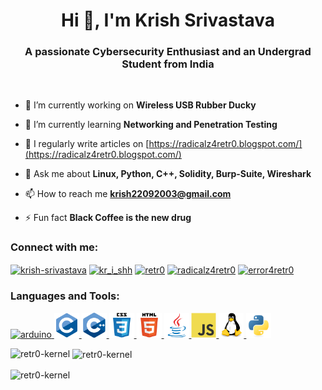 <h1 align="center">Hi 👋, I'm Krish Srivastava</h1>
<h3 align="center">A passionate Cybersecurity Enthusiast and an Undergrad Student from India</h3>


<p align="left"> <a href="https://twitter.com/" target="blank"><img src="https://img.shields.io/twitter/follow/?logo=twitter&style=for-the-badge" alt="" /></a> </p>

- 🔭 I’m currently working on **Wireless USB Rubber Ducky**

- 🌱 I’m currently learning **Networking and Penetration Testing**

- 📝 I regularly write articles on [https://radicalz4retr0.blogspot.com/](https://radicalz4retr0.blogspot.com/)

- 💬 Ask me about **Linux, Python, C++, Solidity, Burp-Suite, Wireshark**

- 📫 How to reach me **krish22092003@gmail.com**

- ⚡ Fun fact **Black Coffee is the new drug**

<h3 align="left">Connect with me:</h3>
<p align="left">
<a href="https://linkedin.com/in/krish-srivastava" target="blank"><img align="center" src="https://raw.githubusercontent.com/rahuldkjain/github-profile-readme-generator/master/src/images/icons/Social/linked-in-alt.svg" alt="krish-srivastava" height="30" width="40" /></a>
<a href="https://instagram.com/kr_i_shh" target="blank"><img align="center" src="https://raw.githubusercontent.com/rahuldkjain/github-profile-readme-generator/master/src/images/icons/Social/instagram.svg" alt="kr_i_shh" height="30" width="40" /></a>
<a href="https://www.youtube.com/c/retr0" target="blank"><img align="center" src="https://raw.githubusercontent.com/rahuldkjain/github-profile-readme-generator/master/src/images/icons/Social/youtube.svg" alt="retr0" height="30" width="40" /></a>
<a href="https://www.codechef.com/users/radicalz4retr0" target="blank"><img align="center" src="https://cdn.jsdelivr.net/npm/simple-icons@3.1.0/icons/codechef.svg" alt="radicalz4retr0" height="30" width="40" /></a>
<a href="https://www.leetcode.com/error4retr0" target="blank"><img align="center" src="https://raw.githubusercontent.com/rahuldkjain/github-profile-readme-generator/master/src/images/icons/Social/leet-code.svg" alt="error4retr0" height="30" width="40" /></a>
</p>

<h3 align="left">Languages and Tools:</h3>
<p align="left"> <a href="https://www.arduino.cc/" target="_blank" rel="noreferrer"> <img src="https://cdn.worldvectorlogo.com/logos/arduino-1.svg" alt="arduino" width="40" height="40"/> </a> <a href="https://www.cprogramming.com/" target="_blank" rel="noreferrer"> <img src="https://raw.githubusercontent.com/devicons/devicon/master/icons/c/c-original.svg" alt="c" width="40" height="40"/> </a> <a href="https://www.w3schools.com/cpp/" target="_blank" rel="noreferrer"> <img src="https://raw.githubusercontent.com/devicons/devicon/master/icons/cplusplus/cplusplus-original.svg" alt="cplusplus" width="40" height="40"/> </a> <a href="https://www.w3schools.com/css/" target="_blank" rel="noreferrer"> <img src="https://raw.githubusercontent.com/devicons/devicon/master/icons/css3/css3-original-wordmark.svg" alt="css3" width="40" height="40"/> </a> <a href="https://www.w3.org/html/" target="_blank" rel="noreferrer"> <img src="https://raw.githubusercontent.com/devicons/devicon/master/icons/html5/html5-original-wordmark.svg" alt="html5" width="40" height="40"/> </a> <a href="https://www.java.com" target="_blank" rel="noreferrer"> <img src="https://raw.githubusercontent.com/devicons/devicon/master/icons/java/java-original.svg" alt="java" width="40" height="40"/> </a> <a href="https://developer.mozilla.org/en-US/docs/Web/JavaScript" target="_blank" rel="noreferrer"> <img src="https://raw.githubusercontent.com/devicons/devicon/master/icons/javascript/javascript-original.svg" alt="javascript" width="40" height="40"/> </a> <a href="https://www.linux.org/" target="_blank" rel="noreferrer"> <img src="https://raw.githubusercontent.com/devicons/devicon/master/icons/linux/linux-original.svg" alt="linux" width="40" height="40"/> </a> <a href="https://www.python.org" target="_blank" rel="noreferrer"> <img src="https://raw.githubusercontent.com/devicons/devicon/master/icons/python/python-original.svg" alt="python" width="40" height="40"/> </a> </p>

<p><img align="left" src="https://github-readme-stats.vercel.app/api/top-langs?username=retr0-kernel&show_icons=true&locale=en&layout=compact" alt="retr0-kernel" /></p>

<p>&nbsp;<img align="center" src="https://github-readme-stats.vercel.app/api?username=retr0-kernel&show_icons=true&locale=en" alt="retr0-kernel" /></p>

<p><img align="center" src="https://github-readme-streak-stats.herokuapp.com/?user=retr0-kernel&" alt="retr0-kernel" /></p>
